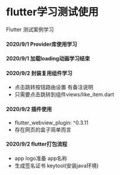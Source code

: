 # flutter学习测试使用

Flutter 测试案例学习

#### 2020/9/1 Provider库使用学习
#### 2020/9/1 加载loading动画学习结束

#### 2020/9/2 封装复用组件学习
+ 点击跳转按钮路由设置 有备注说明
+ 只需要点击跳转到组件views/like_item.dart

#### 2020/9/2 插件使用
+ flutter_webview_plugin: ^0.3.11
+ 存在网页的盒子简单而言

#### 2020/9/2 flutter打包流程
+ app logo准备 app名称
+ 生成签名证书 keytool(安装java环境)

